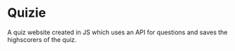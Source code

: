 # Quizie

A quiz website created in JS which uses an API for questions and saves the highscorers of the quiz.
